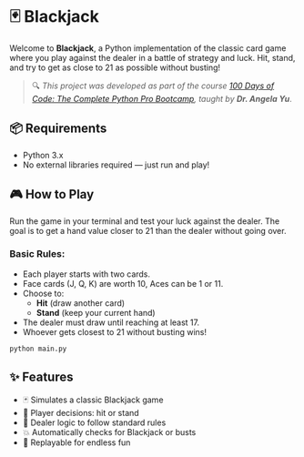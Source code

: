 # 🃏 Blackjack

Welcome to **Blackjack**, a Python implementation of the classic card game where you play against the dealer in a battle of strategy and luck. Hit, stand, and try to get as close to 21 as possible without busting!

> 🔍 *This project was developed as part of the course [100 Days of Code: The Complete Python Pro Bootcamp](https://www.udemy.com/course/100-days-of-code/), taught by **Dr. Angela Yu***.

## 📦 Requirements
- Python 3.x  
- No external libraries required — just run and play!

## 🎮 How to Play
Run the game in your terminal and test your luck against the dealer. The goal is to get a hand value closer to 21 than the dealer without going over.

### Basic Rules:
- Each player starts with two cards.
- Face cards (J, Q, K) are worth 10, Aces can be 1 or 11.
- Choose to:
  - **Hit** (draw another card)  
  - **Stand** (keep your current hand)
- The dealer must draw until reaching at least 17.
- Whoever gets closest to 21 without busting wins!

```bash
python main.py
```

## ✨ Features
- 🃏 Simulates a classic Blackjack game  
- 🎯 Player decisions: hit or stand  
- 🤖 Dealer logic to follow standard rules  
- 💥 Automatically checks for Blackjack or busts  
- 🔄 Replayable for endless fun  
